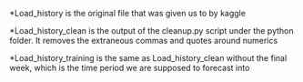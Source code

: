 *Load_history is the original file that was given us to by kaggle

*Load_history_clean is the output of the cleanup.py script under the python folder.  It removes the extraneous commas and quotes around numerics

*Load_history_training is the same as Load_history_clean without the final week, which is the time period we are supposed to forecast into
